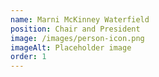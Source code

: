 ```yaml
---
name: Marni McKinney Waterfield
position: Chair and President
image: /images/person-icon.png
imageAlt: Placeholder image
order: 1
---
```

